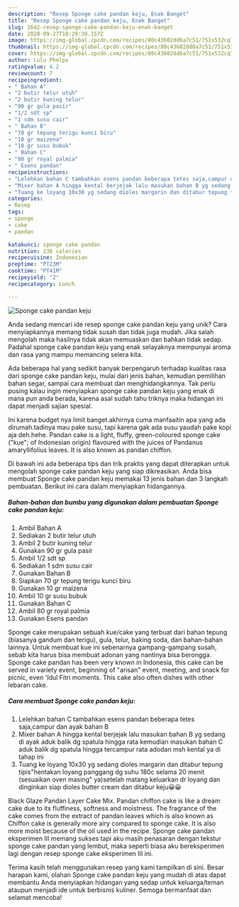 ```yaml
---
description: "Resep Sponge cake pandan keju, Enak Banget"
title: "Resep Sponge cake pandan keju, Enak Banget"
slug: 1642-resep-sponge-cake-pandan-keju-enak-banget
date: 2020-09-27T18:29:39.157Z
image: https://img-global.cpcdn.com/recipes/80c43602dd6a7c51/751x532cq70/sponge-cake-pandan-keju-foto-resep-utama.jpg
thumbnail: https://img-global.cpcdn.com/recipes/80c43602dd6a7c51/751x532cq70/sponge-cake-pandan-keju-foto-resep-utama.jpg
cover: https://img-global.cpcdn.com/recipes/80c43602dd6a7c51/751x532cq70/sponge-cake-pandan-keju-foto-resep-utama.jpg
author: Lulu Phelps
ratingvalue: 4.2
reviewcount: 7
recipeingredient:
- " Bahan A"
- "2 butir telur utuh"
- "2 butir kuning telur"
- "90 gr gula pasir"
- "1/2 sdt sp"
- "1 sdm susu cair"
- " Bahan B"
- "70 gr tepung terigu kunci biru"
- "10 gr maizena"
- "10 gr susu bubuk"
- " Bahan C"
- "80 gr royal palmia"
- " Esens pandan"
recipeinstructions:
- "Lelehkan bahan C tambahkan esens pandan beberapa tetes saja,campur dan ayak bahan B"
- "Mixer bahan A hingga kental berjejak lalu masukan bahan B yg sedang di ayak aduk balik dg spatula hingga rata kemudian masukan bahan C aduk balik dg spatula hingga tercampur rata adodan msh kental ya di tahap ini"
- "Tuang ke loyang 10x30 yg sedang dioles margarin dan ditabur tepung tipis&#34;hentakan loyang panggang dg suhu 180c selama 20 menit (sesuaikan oven masing&#34; ya)setelah matang keluarkan dr loyang dan dinginkan siap dioles butter cream dan ditabur keju😀😀"
categories:
- Resep
tags:
- sponge
- cake
- pandan

katakunci: sponge cake pandan 
nutrition: 236 calories
recipecuisine: Indonesian
preptime: "PT23M"
cooktime: "PT41M"
recipeyield: "2"
recipecategory: Lunch

---
```



![Sponge cake pandan keju](https://img-global.cpcdn.com/recipes/80c43602dd6a7c51/751x532cq70/sponge-cake-pandan-keju-foto-resep-utama.jpg)

Anda sedang mencari ide resep sponge cake pandan keju yang unik? Cara menyiapkannya memang tidak susah dan tidak juga mudah. Jika salah mengolah maka hasilnya tidak akan memuaskan dan bahkan tidak sedap. Padahal sponge cake pandan keju yang enak selayaknya mempunyai aroma dan rasa yang mampu memancing selera kita.

Ada beberapa hal yang sedikit banyak berpengaruh terhadap kualitas rasa dari sponge cake pandan keju, mulai dari jenis bahan, kemudian pemilihan bahan segar, sampai cara membuat dan menghidangkannya. Tak perlu pusing kalau ingin menyiapkan sponge cake pandan keju yang enak di mana pun anda berada, karena asal sudah tahu triknya maka hidangan ini dapat menjadi sajian spesial.

Ini karena budget nya limit banget.akhirnya cuma manfaaitin apa yang ada dirumah.tadinya mau pake susu, tapi karena gak ada susu yaudah pake kopi aja deh.hehe. Pandan cake is a light, fluffy, green-coloured sponge cake (&#34;kue&#34;; of Indonesian origin) flavoured with the juices of Pandanus amaryllifolius leaves. It is also known as pandan chiffon.


Di bawah ini ada beberapa tips dan trik praktis yang dapat diterapkan untuk mengolah sponge cake pandan keju yang siap dikreasikan. Anda bisa membuat Sponge cake pandan keju memakai 13 jenis bahan dan 3 langkah pembuatan. Berikut ini cara dalam menyiapkan hidangannya.

<!--inarticleads1-->

##### Bahan-bahan dan bumbu yang digunakan dalam pembuatan Sponge cake pandan keju:

1. Ambil  Bahan A
1. Sediakan 2 butir telur utuh
1. Ambil 2 butir kuning telur
1. Gunakan 90 gr gula pasir
1. Ambil 1/2 sdt sp
1. Sediakan 1 sdm susu cair
1. Gunakan  Bahan B
1. Siapkan 70 gr tepung terigu kunci biru
1. Gunakan 10 gr maizena
1. Ambil 10 gr susu bubuk
1. Gunakan  Bahan C
1. Ambil 80 gr royal palmia
1. Gunakan  Esens pandan


Sponge cake merupakan sebuah kue/cake yang terbuat dari bahan tepung (biasanya gandum dan terigu), gula, telur, baking soda, dan bahan-bahan lainnya. Untuk membuat kue ini sebenarnya gampang-gampang susah, sebab kita harus bisa membuat adonan yang nantinya bisa berongga. Sponge cake pandan has been very known in Indonesia, this cake can be served in variety event, beginning of &#34;arisan&#34; event, meeting, and snack for picnic, even &#39;Idul Fitri moments. This cake also often dishes with other lebaran cake. 

<!--inarticleads2-->

##### Cara membuat Sponge cake pandan keju:

1. Lelehkan bahan C tambahkan esens pandan beberapa tetes saja,campur dan ayak bahan B
1. Mixer bahan A hingga kental berjejak lalu masukan bahan B yg sedang di ayak aduk balik dg spatula hingga rata kemudian masukan bahan C aduk balik dg spatula hingga tercampur rata adodan msh kental ya di tahap ini
1. Tuang ke loyang 10x30 yg sedang dioles margarin dan ditabur tepung tipis&#34;hentakan loyang panggang dg suhu 180c selama 20 menit (sesuaikan oven masing&#34; ya)setelah matang keluarkan dr loyang dan dinginkan siap dioles butter cream dan ditabur keju😀😀


Black Glaze Pandan Layer Cake Mix. Pandan chiffon cake is like a dream cake due to its fluffiness, softness and moistness. The fragrance of the cake comes from the extract of pandan leaves which is also known as Chiffon cake is generally more airy compared to sponge cake. It is also more moist because of the oil used in the recipe. Sponge cake pandan eksperimen III memang sukses tapi aku masih penasaran dengan tekstur sponge cake pandan yang lembut, maka seperti biasa aku bereksperimen lagi dengan resep sponge cake eksperimen III ini. 

Terima kasih telah menggunakan resep yang kami tampilkan di sini. Besar harapan kami, olahan Sponge cake pandan keju yang mudah di atas dapat membantu Anda menyiapkan hidangan yang sedap untuk keluarga/teman ataupun menjadi ide untuk berbisnis kuliner. Semoga bermanfaat dan selamat mencoba!
